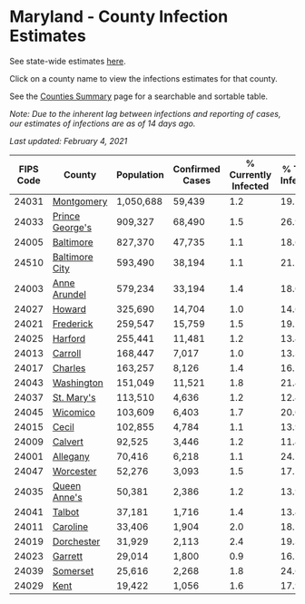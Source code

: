 # Maryland - County Infection Estimates

See state-wide estimates [here](/infections/us-md).

Click on a county name to view the infections estimates for that county.

See the [Counties Summary](/infections/summary-counties) page for a searchable and sortable table.

*Note: Due to the inherent lag between infections and reporting of cases, our estimates of infections are as of 14 days ago.*

*Last updated: February 4, 2021*

|   FIPS Code |                             County |   Population |   Confirmed Cases |   % Currently Infected |   % Total Infected |
|-------------|------------------------------------|--------------|-------------------|------------------------|--------------------|
|       24031 |           [Montgomery](montgomery) |    1,050,688 |            59,439 |                    1.2 |               19.5 |
|       24033 | [Prince George's](prince-george's) |      909,327 |            68,490 |                    1.5 |               26.9 |
|       24005 |             [Baltimore](baltimore) |      827,370 |            47,735 |                    1.1 |               18.6 |
|       24510 |   [Baltimore City](baltimore-city) |      593,490 |            38,194 |                    1.1 |               21.2 |
|       24003 |       [Anne Arundel](anne-arundel) |      579,234 |            33,194 |                    1.4 |               18.0 |
|       24027 |                   [Howard](howard) |      325,690 |            14,704 |                    1.0 |               14.6 |
|       24021 |             [Frederick](frederick) |      259,547 |            15,759 |                    1.5 |               19.2 |
|       24025 |                 [Harford](harford) |      255,441 |            11,481 |                    1.2 |               13.4 |
|       24013 |                 [Carroll](carroll) |      168,447 |             7,017 |                    1.0 |               13.3 |
|       24017 |                 [Charles](charles) |      163,257 |             8,126 |                    1.4 |               16.1 |
|       24043 |           [Washington](washington) |      151,049 |            11,521 |                    1.8 |               21.4 |
|       24037 |           [St. Mary's](st.-mary's) |      113,510 |             4,636 |                    1.2 |               12.4 |
|       24045 |               [Wicomico](wicomico) |      103,609 |             6,403 |                    1.7 |               20.0 |
|       24015 |                     [Cecil](cecil) |      102,855 |             4,784 |                    1.1 |               13.9 |
|       24009 |                 [Calvert](calvert) |       92,525 |             3,446 |                    1.2 |               11.4 |
|       24001 |               [Allegany](allegany) |       70,416 |             6,218 |                    1.1 |               24.7 |
|       24047 |             [Worcester](worcester) |       52,276 |             3,093 |                    1.5 |               17.5 |
|       24035 |       [Queen Anne's](queen-anne's) |       50,381 |             2,386 |                    1.2 |               13.9 |
|       24041 |                   [Talbot](talbot) |       37,181 |             1,716 |                    1.4 |               13.4 |
|       24011 |               [Caroline](caroline) |       33,406 |             1,904 |                    2.0 |               18.1 |
|       24019 |           [Dorchester](dorchester) |       31,929 |             2,113 |                    2.4 |               19.3 |
|       24023 |                 [Garrett](garrett) |       29,014 |             1,800 |                    0.9 |               16.7 |
|       24039 |               [Somerset](somerset) |       25,616 |             2,268 |                    1.8 |               24.6 |
|       24029 |                       [Kent](kent) |       19,422 |             1,056 |                    1.6 |               17.9 |